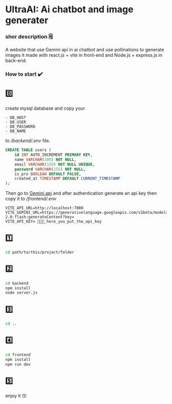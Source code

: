 # UltraAI: Ai chatbot and image generater

### shor description 🗒

A website that use Gemini api in ai chatbot and use pollinations to generate images it made with react.js + vite in front-end  and Node.js  + express.js in back-end.

### How to start ✔️

## 0️⃣
create mysql database and copy your 

```
- DB_HOST
- DB_USER
- DB_PASSWORD
- DB_NAME
```
to */backend/.env* file.
```sql
CREATE TABLE users (
    id INT AUTO_INCREMENT PRIMARY KEY,
    name VARCHAR(100) NOT NULL,
    email VARCHAR(150) NOT NULL UNIQUE,
    password VARCHAR(255) NOT NULL,
    is_pro BOOLEAN DEFAULT FALSE,
    created_at TIMESTAMP DEFAULT CURRENT_TIMESTAMP
);
```

Then go to [Gemini api](https://gemini.google.com/
"Gemini api") and after authentication generate an api key then copy it to */frontend/.env*

```
VITE_API_URL=http://localhost:7000
VITE_GEMINI_URL=https://generativelanguage.googleapis.com/v1beta/models/gemini-2.0-flash:generateContent?key=
VITE_API_KEY= 👋👋👋_here_you_put_the_api_key
```

## 1️⃣
```bash
cd path/to/this/project/folder
```
## 2️⃣
```bash
cd backend
npm install
node server.js
```
## 3️⃣
```bash
cd ..
```
## 4️⃣
```bash
cd frontend
npm install
npm run dev
```
## 5️⃣
enjoy it 😚